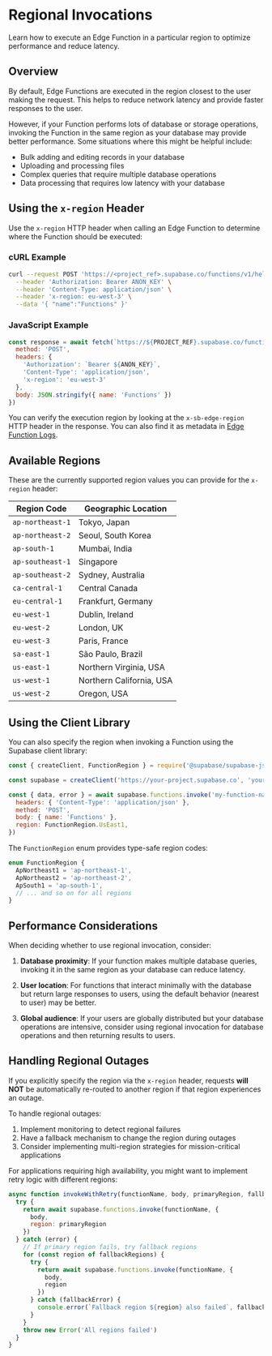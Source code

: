 # Regional Invocations

Learn how to execute an Edge Function in a particular region to optimize performance and reduce latency.

## Overview

By default, Edge Functions are executed in the region closest to the user making the request. This helps to reduce network latency and provide faster responses to the user.

However, if your Function performs lots of database or storage operations, invoking the Function in the same region as your database may provide better performance. Some situations where this might be helpful include:

- Bulk adding and editing records in your database
- Uploading and processing files
- Complex queries that require multiple database operations
- Data processing that requires low latency with your database

## Using the `x-region` Header

Use the `x-region` HTTP header when calling an Edge Function to determine where the Function should be executed:

### cURL Example

```bash
curl --request POST 'https://<project_ref>.supabase.co/functions/v1/hello-world' \
  --header 'Authorization: Bearer ANON_KEY' \
  --header 'Content-Type: application/json' \
  --header 'x-region: eu-west-3' \
  --data '{ "name":"Functions" }'
```

### JavaScript Example

```javascript
const response = await fetch(`https://${PROJECT_REF}.supabase.co/functions/v1/hello-world`, {
  method: 'POST',
  headers: {
    'Authorization': `Bearer ${ANON_KEY}`,
    'Content-Type': 'application/json',
    'x-region': 'eu-west-3'
  },
  body: JSON.stringify({ name: 'Functions' })
})
```

You can verify the execution region by looking at the `x-sb-edge-region` HTTP header in the response. You can also find it as metadata in [Edge Function Logs](https://supabase.com/docs/guides/functions/logging).

## Available Regions

These are the currently supported region values you can provide for the `x-region` header:

| Region Code | Geographic Location |
|-------------|---------------------|
| `ap-northeast-1` | Tokyo, Japan |
| `ap-northeast-2` | Seoul, South Korea |
| `ap-south-1` | Mumbai, India |
| `ap-southeast-1` | Singapore |
| `ap-southeast-2` | Sydney, Australia |
| `ca-central-1` | Central Canada |
| `eu-central-1` | Frankfurt, Germany |
| `eu-west-1` | Dublin, Ireland |
| `eu-west-2` | London, UK |
| `eu-west-3` | Paris, France |
| `sa-east-1` | São Paulo, Brazil |
| `us-east-1` | Northern Virginia, USA |
| `us-west-1` | Northern California, USA |
| `us-west-2` | Oregon, USA |

## Using the Client Library

You can also specify the region when invoking a Function using the Supabase client library:

```javascript
const { createClient, FunctionRegion } = require('@supabase/supabase-js')

const supabase = createClient('https://your-project.supabase.co', 'your-anon-key')

const { data, error } = await supabase.functions.invoke('my-function-name', {
  headers: { 'Content-Type': 'application/json' },
  method: 'POST',
  body: { name: 'Functions' },
  region: FunctionRegion.UsEast1,
})
```

The `FunctionRegion` enum provides type-safe region codes:

```javascript
enum FunctionRegion {
  ApNortheast1 = 'ap-northeast-1',
  ApNortheast2 = 'ap-northeast-2',
  ApSouth1 = 'ap-south-1',
  // ... and so on for all regions
}
```

## Performance Considerations

When deciding whether to use regional invocation, consider:

1. **Database proximity**: If your function makes multiple database queries, invoking it in the same region as your database can reduce latency.

2. **User location**: For functions that interact minimally with the database but return large responses to users, using the default behavior (nearest to user) may be better.

3. **Global audience**: If your users are globally distributed but your database operations are intensive, consider using regional invocation for database operations and then returning results to users.

## Handling Regional Outages

If you explicitly specify the region via the `x-region` header, requests **will NOT** be automatically re-routed to another region if that region experiences an outage. 

To handle regional outages:

1. Implement monitoring to detect regional failures
2. Have a fallback mechanism to change the region during outages
3. Consider implementing multi-region strategies for mission-critical applications

For applications requiring high availability, you might want to implement retry logic with different regions:

```javascript
async function invokeWithRetry(functionName, body, primaryRegion, fallbackRegions) {
  try {
    return await supabase.functions.invoke(functionName, {
      body,
      region: primaryRegion
    })
  } catch (error) {
    // If primary region fails, try fallback regions
    for (const region of fallbackRegions) {
      try {
        return await supabase.functions.invoke(functionName, {
          body,
          region
        })
      } catch (fallbackError) {
        console.error(`Fallback region ${region} also failed`, fallbackError)
      }
    }
    throw new Error('All regions failed')
  }
}
```

